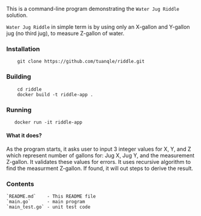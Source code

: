 This is a command-line program demonstrating the `Water Jug Riddle` solution.

`Water Jug Riddle` in simple term is by using only an X-gallon and Y-gallon jug (no third jug),
to measure Z-gallon of water.

### Installation

```
    git clone https://github.com/tuanqle/riddle.git
```

### Building

```
    cd riddle
    docker build -t riddle-app .
```

### Running
```
   docker run -it riddle-app
```

#### What it does?

As the program starts, it asks user to input 3 integer values for X, Y, and Z which represent
number of gallons for: Jug X, Jug Y, and the measurement Z-gallon. It validates these values
for errors. It uses recursive algorithm to find the measurment Z-gallon. If found, it will out
steps to derive the result.

### Contents

    `README.md`    - This README file
    `main.go`      - main program
    `main_test.go` - unit test code
